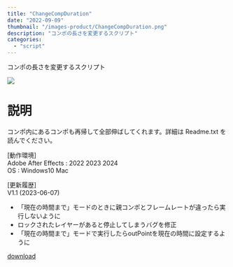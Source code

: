 ```yaml
---
title: "ChangeCompDuration"
date: "2022-09-09"
thumbnail: "/images-product/ChangeCompDuration.png"
description: "コンポの長さを変更するスクリプト"
categories: 
  - "script"
---
```


コンポの長さを変更するスクリプト

![](/images-product/ChangeCompDuration.png)

# 説明
コンポ内にあるコンポも再帰して全部伸ばしてくれます。詳細は Readme.txt を読んでください。

[動作環境]  
Adobe After Effects : 2022 2023 2024  
OS : Windows10 Mac

[更新履歴]  
V1.1 (2023-06-07)  
- 「現在の時間まで」モードのときに親コンポとフレームレートが違ったら実行しないように
- ロックされたレイヤーがあると停止してしまうバグを修正
- 「現在の時間まで」モードで実行したらoutPointを現在の時間に設定するように

[download](/files/ChangeCompDuration_V1.1.zip "download")